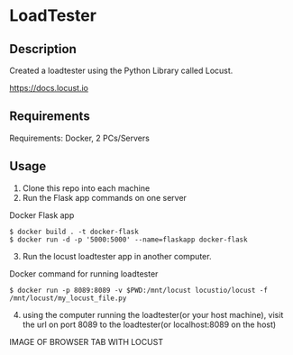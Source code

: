 # LoadTester

## Description
Created a loadtester using the Python Library called Locust.

https://docs.locust.io

## Requirements
Requirements: Docker, 2 PCs/Servers

## Usage
1. Clone this repo into each machine
2. Run the Flask app commands on one server

Docker Flask app
```shell
$ docker build . -t docker-flask
$ docker run -d -p '5000:5000' --name=flaskapp docker-flask
```

3. Run the locust loadtester app in another computer.

Docker command for running loadtester
```shell
$ docker run -p 8089:8089 -v $PWD:/mnt/locust locustio/locust -f /mnt/locust/my_locust_file.py
```

4. using the computer running the loadtester(or your host machine), visit the url on port 8089 to the loadtester(or localhost:8089 on the host)

IMAGE OF BROWSER TAB WITH LOCUST